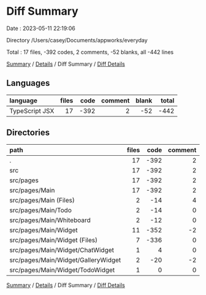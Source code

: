 # Diff Summary

Date : 2023-05-11 22:19:06

Directory /Users/casey/Documents/appworks/everyday

Total : 17 files,  -392 codes, 2 comments, -52 blanks, all -442 lines

[Summary](results.md) / [Details](details.md) / Diff Summary / [Diff Details](diff-details.md)

## Languages
| language | files | code | comment | blank | total |
| :--- | ---: | ---: | ---: | ---: | ---: |
| TypeScript JSX | 17 | -392 | 2 | -52 | -442 |

## Directories
| path | files | code | comment | blank | total |
| :--- | ---: | ---: | ---: | ---: | ---: |
| . | 17 | -392 | 2 | -52 | -442 |
| src | 17 | -392 | 2 | -52 | -442 |
| src/pages | 17 | -392 | 2 | -52 | -442 |
| src/pages/Main | 17 | -392 | 2 | -52 | -442 |
| src/pages/Main (Files) | 2 | -14 | 4 | -7 | -17 |
| src/pages/Main/Todo | 2 | -14 | 0 | -7 | -21 |
| src/pages/Main/Whiteboard | 2 | -12 | 0 | 0 | -12 |
| src/pages/Main/Widget | 11 | -352 | -2 | -38 | -392 |
| src/pages/Main/Widget (Files) | 7 | -336 | 0 | -21 | -357 |
| src/pages/Main/Widget/ChatWidget | 1 | 4 | 0 | -2 | 2 |
| src/pages/Main/Widget/GalleryWidget | 2 | -20 | -2 | -10 | -32 |
| src/pages/Main/Widget/TodoWidget | 1 | 0 | 0 | -5 | -5 |

[Summary](results.md) / [Details](details.md) / Diff Summary / [Diff Details](diff-details.md)
